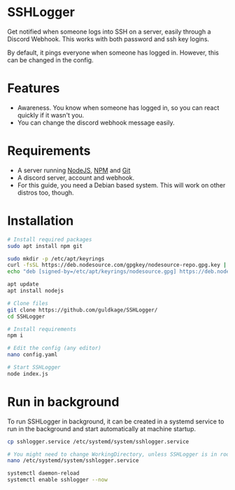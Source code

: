 # SSHLogger
Get notified when someone logs into SSH on a server, easily through a Discord Webhook.
This works with both password and ssh key logins.

By default, it pings everyone when someone has logged in. However, this can be changed in the config.

# Features
- Awareness. You know when someone has logged in, so you can react quickly if it wasn't you.
- You can change the discord webhook message easily.

# Requirements
- A server running [NodeJS](https://nodejs.org/en/download/), [NPM](https://www.npmjs.com/package/npm) and [Git](https://git-scm.com/downloads)
- A discord server, account and webhook.
- For this guide, you need a Debian based system. This will work on other distros too, though.

# Installation
```sh
# Install required packages
sudo apt install npm git

sudo mkdir -p /etc/apt/keyrings
curl -fsSL https://deb.nodesource.com/gpgkey/nodesource-repo.gpg.key | sudo gpg --dearmor -o /etc/apt/keyrings/nodesource.gpg
echo "deb [signed-by=/etc/apt/keyrings/nodesource.gpg] https://deb.nodesource.com/node_16.x nodistro main" | sudo tee /etc/apt/sources.list.d/nodesource.list

apt update
apt install nodejs

# Clone files
git clone https://github.com/guldkage/SSHLogger/
cd SSHLogger

# Install requirements
npm i

# Edit the config (any editor)
nano config.yaml

# Start SSHLogger
node index.js
```

# Run in background
To run SSHLogger in background, it can be created in a systemd service to run in the background and start automatically at machine startup.
```sh
cp sshlogger.service /etc/systemd/system/sshlogger.service

# You might need to change WorkingDirectory, unless SSHLogger is in root directory.
nano /etc/systemd/system/sshlogger.service

systemctl daemon-reload
systemctl enable sshlogger --now
```
